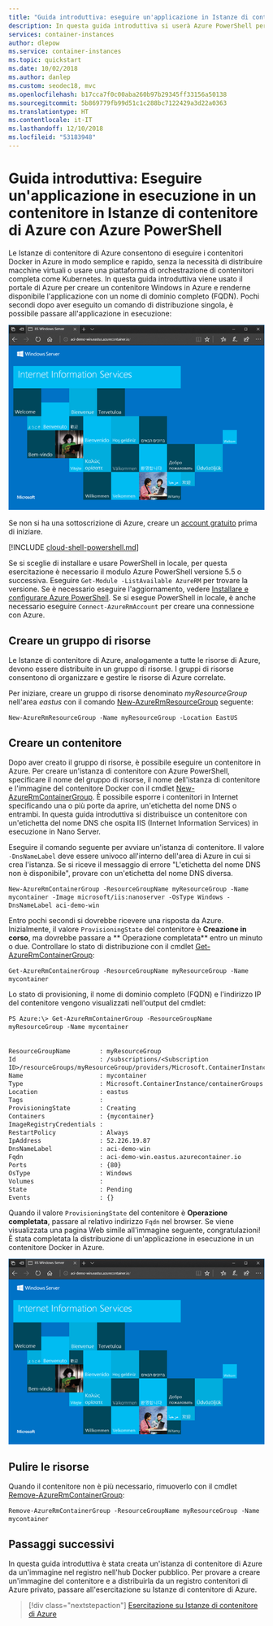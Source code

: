 ```yaml
---
title: "Guida introduttiva: eseguire un'applicazione in Istanze di contenitore di Azure - PowerShell"
description: In questa guida introduttiva si userà Azure PowerShell per distribuire un'applicazione in esecuzione in un contenitore Docker in Istanze di contenitore di Azure con Azure PowerShell
services: container-instances
author: dlepow
ms.service: container-instances
ms.topic: quickstart
ms.date: 10/02/2018
ms.author: danlep
ms.custom: seodec18, mvc
ms.openlocfilehash: b17cca7f0c00aba260b97b29345ff33156a50138
ms.sourcegitcommit: 5b869779fb99d51c1c288bc7122429a3d22a0363
ms.translationtype: HT
ms.contentlocale: it-IT
ms.lasthandoff: 12/10/2018
ms.locfileid: "53183948"
---
```

# <a name="quickstart-run-a-container-application-in-azure-container-instances-with-azure-powershell"></a>Guida introduttiva: Eseguire un'applicazione in esecuzione in un contenitore in Istanze di contenitore di Azure con Azure PowerShell

Le Istanze di contenitore di Azure consentono di eseguire i contenitori Docker in Azure in modo semplice e rapido, senza la necessità di distribuire macchine virtuali o usare una piattaforma di orchestrazione di contenitori completa come Kubernetes. In questa guida introduttiva viene usato il portale di Azure per creare un contenitore Windows in Azure e renderne disponibile l'applicazione con un nome di dominio completo (FQDN). Pochi secondi dopo aver eseguito un comando di distribuzione singola, è possibile passare all'applicazione in esecuzione:

![App distribuita in Istanze di contenitore di Azure visualizzata nel browser][qs-powershell-01]

Se non si ha una sottoscrizione di Azure, creare un [account gratuito](https://azure.microsoft.com/free/) prima di iniziare.

[!INCLUDE [cloud-shell-powershell.md](../../includes/cloud-shell-powershell.md)]

Se si sceglie di installare e usare PowerShell in locale, per questa esercitazione è necessario il modulo Azure PowerShell versione 5.5 o successiva. Eseguire `Get-Module -ListAvailable AzureRM` per trovare la versione. Se è necessario eseguire l'aggiornamento, vedere [Installare e configurare Azure PowerShell](/powershell/azure/install-azurerm-ps). Se si esegue PowerShell in locale, è anche necessario eseguire `Connect-AzureRmAccount` per creare una connessione con Azure.

## <a name="create-a-resource-group"></a>Creare un gruppo di risorse

Le Istanze di contenitore di Azure, analogamente a tutte le risorse di Azure, devono essere distribuite in un gruppo di risorse. I gruppi di risorse consentono di organizzare e gestire le risorse di Azure correlate.

Per iniziare, creare un gruppo di risorse denominato *myResourceGroup* nell'area *eastus* con il comando [New-AzureRmResourceGroup][New-AzureRmResourceGroup] seguente:

 ```azurepowershell-interactive
New-AzureRmResourceGroup -Name myResourceGroup -Location EastUS
```

## <a name="create-a-container"></a>Creare un contenitore

Dopo aver creato il gruppo di risorse, è possibile eseguire un contenitore in Azure. Per creare un'istanza di contenitore con Azure PowerShell, specificare il nome del gruppo di risorse, il nome dell'istanza di contenitore e l'immagine del contenitore Docker con il cmdlet [New-AzureRmContainerGroup][New-AzureRmContainerGroup]. È possibile esporre i contenitori in Internet specificando una o più porte da aprire, un'etichetta del nome DNS o entrambi. In questa guida introduttiva si distribuisce un contenitore con un'etichetta del nome DNS che ospita IIS (Internet Information Services) in esecuzione in Nano Server.

Eseguire il comando seguente per avviare un'istanza di contenitore. Il valore `-DnsNameLabel` deve essere univoco all'interno dell'area di Azure in cui si crea l'istanza. Se si riceve il messaggio di errore "L'etichetta del nome DNS non è disponibile", provare con un'etichetta del nome DNS diversa.

 ```azurepowershell-interactive
New-AzureRmContainerGroup -ResourceGroupName myResourceGroup -Name mycontainer -Image microsoft/iis:nanoserver -OsType Windows -DnsNameLabel aci-demo-win
```

Entro pochi secondi si dovrebbe ricevere una risposta da Azure. Inizialmente, il valore `ProvisioningState` del contenitore è **Creazione in corso**, ma dovrebbe passare a  **	Operazione completata** entro un minuto o due. Controllare lo stato di distribuzione con il cmdlet [Get-AzureRmContainerGroup][Get-AzureRmContainerGroup]:

 ```azurepowershell-interactive
Get-AzureRmContainerGroup -ResourceGroupName myResourceGroup -Name mycontainer
```

Lo stato di provisioning, il nome di dominio completo (FQDN) e l'indirizzo IP del contenitore vengono visualizzati nell'output del cmdlet:

```console
PS Azure:\> Get-AzureRmContainerGroup -ResourceGroupName myResourceGroup -Name mycontainer


ResourceGroupName        : myResourceGroup
Id                       : /subscriptions/<Subscription ID>/resourceGroups/myResourceGroup/providers/Microsoft.ContainerInstance/containerGroups/mycontainer
Name                     : mycontainer
Type                     : Microsoft.ContainerInstance/containerGroups
Location                 : eastus
Tags                     :
ProvisioningState        : Creating
Containers               : {mycontainer}
ImageRegistryCredentials :
RestartPolicy            : Always
IpAddress                : 52.226.19.87
DnsNameLabel             : aci-demo-win
Fqdn                     : aci-demo-win.eastus.azurecontainer.io
Ports                    : {80}
OsType                   : Windows
Volumes                  :
State                    : Pending
Events                   : {}
```

Quando il valore `ProvisioningState` del contenitore è **Operazione completata**, passare al relativo indirizzo `Fqdn` nel browser. Se viene visualizzata una pagina Web simile all'immagine seguente, congratulazioni! È stata completata la distribuzione di un'applicazione in esecuzione in un contenitore Docker in Azure.

![IIS distribuito con Istanze di contenitore di Azure visualizzato nel browser][qs-powershell-01]

## <a name="clean-up-resources"></a>Pulire le risorse

Quando il contenitore non è più necessario, rimuoverlo con il cmdlet [Remove-AzureRmContainerGroup][Remove-AzureRmContainerGroup]:

 ```azurepowershell-interactive
Remove-AzureRmContainerGroup -ResourceGroupName myResourceGroup -Name mycontainer
```

## <a name="next-steps"></a>Passaggi successivi

In questa guida introduttiva è stata creata un'istanza di contenitore di Azure da un'immagine nel registro nell'hub Docker pubblico. Per provare a creare un'immagine del contenitore e a distribuirla da un registro contenitori di Azure privato, passare all'esercitazione su Istanze di contenitore di Azure.

> [!div class="nextstepaction"]
> [Esercitazione su Istanze di contenitore di Azure](./container-instances-tutorial-prepare-app.md)

<!-- IMAGES -->
[qs-powershell-01]: ./media/container-instances-quickstart-powershell/qs-powershell-01.png

<!-- LINKS -->
[New-AzureRmResourceGroup]: /powershell/module/azurerm.resources/new-azurermresourcegroup
[New-AzureRmContainerGroup]: /powershell/module/azurerm.containerinstance/new-azurermcontainergroup
[Get-AzureRmContainerGroup]: /powershell/module/azurerm.containerinstance/get-azurermcontainergroup
[Remove-AzureRmContainerGroup]: /powershell/module/azurerm.containerinstance/remove-azurermcontainergroup
